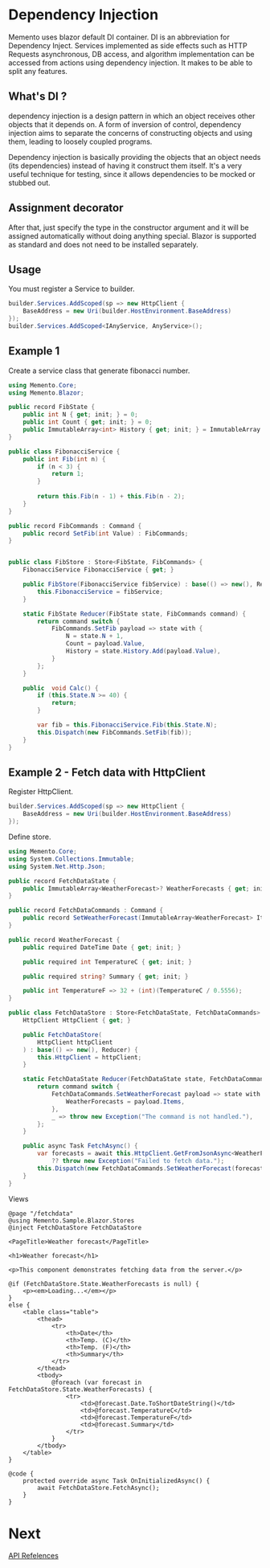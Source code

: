 # Dependency Injection

Memento uses blazor default DI container.
DI is an abbreviation for Dependency Inject.
Services implemented as side effects such as 
HTTP Requests
asynchronous,
DB access,
and algorithm implementation 
can be accessed from actions using dependency injection.
It makes to be able to split any features.


## What's DI ?

dependency injection is a design pattern in which an object receives other objects
that it depends on. A form of inversion of control, 
dependency injection aims to separate the concerns of constructing objects and using them, 
leading to loosely coupled programs.

Dependency injection is basically providing the objects that an object needs (its dependencies) instead of having it construct them itself. It's a very useful technique for testing, since it allows dependencies to be mocked or stubbed out.

## Assignment decorator

After that, just specify the type in the constructor argument and it will be assigned automatically without doing anything special.
Blazor is supported as standard and does not need to be installed separately.

## Usage

You must register a Service to builder.

```cs
builder.Services.AddScoped(sp => new HttpClient {
    BaseAddress = new Uri(builder.HostEnvironment.BaseAddress)
});
builder.Services.AddScoped<IAnyService, AnyService>();
```

## Example 1

Create a service class that generate fibonacci number.

```cs
using Memento.Core;
using Memento.Blazor;

public record FibState {
    public int N { get; init; } = 0;
    public int Count { get; init; } = 0;
    public ImmutableArray<int> History { get; init; } = ImmutableArray.Create<int>();
}

public class FibonacciService {
    public int Fib(int n) {
        if (n < 3) {
            return 1;
        }
        
        return this.Fib(n - 1) + this.Fib(n - 2);
    }
}

public record FibCommands : Command {
    public record SetFib(int Value) : FibCommands;
}


public class FibStore : Store<FibState, FibCommands> {
    FibonacciService FibonacciService { get; }

    public FibStore(FibonacciService fibService) : base(() => new(), Reducer) {
        this.FibonacciService = fibService;
    }

    static FibState Reducer(FibState state, FibCommands command) {
        return command switch {
            FibCommands.SetFib payload => state with {
                N = state.N + 1,
                Count = payload.Value,
                History = state.History.Add(payload.Value),
            }
        };
    }

    public  void Calc() {
        if (this.State.N >= 40) {
            return;
        }

        var fib = this.FibonacciService.Fib(this.State.N);
        this.Dispatch(new FibCommands.SetFib(fib));
    }
}
```

## Example 2 - Fetch data with HttpClient

Register HttpClient.
```cs
builder.Services.AddScoped(sp => new HttpClient { 
    BaseAddress = new Uri(builder.HostEnvironment.BaseAddress)
});

```

Define store.

```cs
using Memento.Core;
using System.Collections.Immutable;
using System.Net.Http.Json;

public record FetchDataState {
    public ImmutableArray<WeatherForecast>? WeatherForecasts { get; init; }
}

public record FetchDataCommands : Command {
    public record SetWeatherForecast(ImmutableArray<WeatherForecast> Items) : FetchDataCommands;
}

public record WeatherForecast {
    public required DateTime Date { get; init; }

    public required int TemperatureC { get; init; }

    public required string? Summary { get; init; }

    public int TemperatureF => 32 + (int)(TemperatureC / 0.5556);
}

public class FetchDataStore : Store<FetchDataState, FetchDataCommands> {
    HttpClient HttpClient { get; }

    public FetchDataStore(
        HttpClient httpClient
    ) : base(() => new(), Reducer) {
        this.HttpClient = httpClient;
    }

    static FetchDataState Reducer(FetchDataState state, FetchDataCommands command) {
        return command switch {
            FetchDataCommands.SetWeatherForecast payload => state with {
                WeatherForecasts = payload.Items,
            },
            _ => throw new Exception("The command is not handled."),
        };
    }

    public async Task FetchAsync() {
        var forecasts = await this.HttpClient.GetFromJsonAsync<WeatherForecast[]>("sample-data/weather.json")
            ?? throw new Exception("Failed to fetch data.");
        this.Dispatch(new FetchDataCommands.SetWeatherForecast(forecasts.ToImmutableArray()));
    }
}

```

Views 

```razor
@page "/fetchdata"
@using Memento.Sample.Blazor.Stores
@inject FetchDataStore FetchDataStore

<PageTitle>Weather forecast</PageTitle>

<h1>Weather forecast</h1>

<p>This component demonstrates fetching data from the server.</p>

@if (FetchDataStore.State.WeatherForecasts is null) {
    <p><em>Loading...</em></p>
}
else {
    <table class="table">
        <thead>
            <tr>
                <th>Date</th>
                <th>Temp. (C)</th>
                <th>Temp. (F)</th>
                <th>Summary</th>
            </tr>
        </thead>
        <tbody>
            @foreach (var forecast in FetchDataStore.State.WeatherForecasts) {
                <tr>
                    <td>@forecast.Date.ToShortDateString()</td>
                    <td>@forecast.TemperatureC</td>
                    <td>@forecast.TemperatureF</td>
                    <td>@forecast.Summary</td>
                </tr>
            }
        </tbody>
    </table>
}

@code {
    protected override async Task OnInitializedAsync() {
        await FetchDataStore.FetchAsync();
    }
}

```

# Next

[API Refelences](./API.md)
